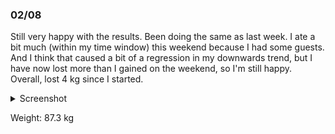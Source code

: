 ### 02/08
Still very happy with the results. Been doing the same as last week. I ate a bit much (within my time window) this weekend because I had some guests. And I think that caused a bit of a regression in my downwards trend, but I have now lost more than I gained on the weekend, so I'm still happy. Overall, lost 4 kg since I started.

<details>
	<summary>Screenshot</summary>
	<img src="https://cdn.discordapp.com/attachments/810551417043419170/1072946417095684167/Screenshot_20230208-192555.png" />
</details>

Weight: 87.3 kg